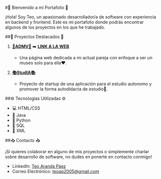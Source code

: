#🚀 Bienvenido a mi Portafolio 🚀

¡Hola! Soy Teo, un apasionado desarrollador/a de software con experiencia en backend y frontend. Este es mi portafolio donde podrás encontrar algunos de los proyectos en los que he trabajado.

##🌟 Proyectos Destacados 🌟

1. **[💌ADMV💌](https://github.com/teoaranda/admv)** ➡️ **[LINK A LA WEB](https://teoaranda.github.io/admv/)**
   - Una página web dedicada a mi actual pareja con enfoque a ser un museo solo para ella❤️.

3. **[📚StudIA📚](https://github.com/teoaranda/StudIA)**
   - Proyecto de startup de una aplicación para el estudio autonomo y promover la forma autodidacta de estudio🧠.

##⚙️ Tecnologías Utilizadas ⚙️

- 💻 HTML/CSS
- 🚀 Java
- 🐍 Python
- 🧰 SQL
- 📜 XML

##📥 Contacto 📥

¡Si quieres colaborar en alguno de mis proyectos o simplemente charlar sobre desarrollo de software, no dudes en ponerte en contacto conmigo!

- LinkedIn: [Teo Aranda Páez](https://www.linkedin.com/feed/)
- Correo Electrónico: [teoap2005@gmail.com](mailto:teoap2005@gmail.com)
